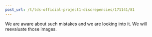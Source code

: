 ```yaml
---
post_url: /t/tds-official-project1-discrepencies/171141/81
---
```

We are aware about such mistakes and we are looking into it. We will reevaluate those images.